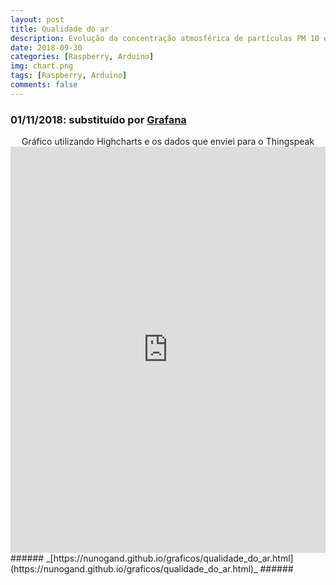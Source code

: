```yaml
---
layout: post
title: Qualidade do ar
description: Evolução da concentração atmosférica de partículas PM 10 e PM 2.5
date: 2018-09-30
categories: [Raspberry, Arduino]
img: chart.png
tags: [Raspberry, Arduino]
comments: false
---
```

### 01/11/2018: substituído por [Grafana](https://nunogand.grafana.net/dashboard/snapshot/EyePTh0G5B1qTvLYl9mnPPsP71B019yt?orgId=0&from=1541010759764&to=1541183581711)

<center>Gráfico utilizando Highcharts e os dados que enviei para o Thingspeak</center>

<iframe src="https://nunogand.github.io/graficos/qualidade_do_ar.html" height="650" width="100%" allowfullscreen="allowfullscreen" allowpaymentrequest frameborder="0"></iframe>
###### _[https://nunogand.github.io/graficos/qualidade_do_ar.html](https://nunogand.github.io/graficos/qualidade_do_ar.html)_ ######

